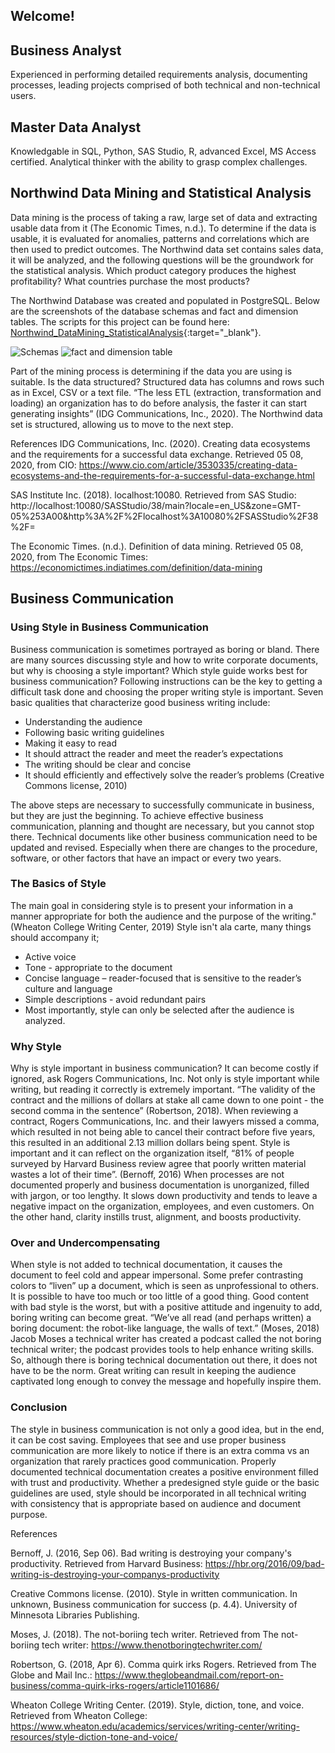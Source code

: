 ## Welcome!

## Business Analyst

   Experienced in performing detailed requirements analysis, documenting processes, leading projects comprised of both technical and non-technical users.
  
## Master Data Analyst 

 Knowledgable in SQL, Python, SAS Studio, R, advanced Excel, MS Access certified. Analytical thinker with the ability to grasp complex challenges.
  
## Northwind Data Mining and Statistical Analysis
   Data mining is the process of taking a raw, large set of data and extracting usable data from it (The Economic Times, n.d.). To determine if the data is usable, it is evaluated for anomalies, patterns and correlations which are then used to predict outcomes. The Northwind data set contains sales data, it will be analyzed, and the following questions will be the groundwork for the statistical analysis.  Which product category produces the highest profitability? What countries purchase the most products? 

The Northwind Database was created and populated in PostgreSQL. Below are the screenshots of the database schemas and fact and dimension tables. The scripts for this project can be found here:  [Northwind_DataMining_StatisticalAnalysis](https://github.com/AKEMMONS2/Northwind_DataMining_StatisticalAnalysis.git){:target="_blank"}.

![Schemas](https://user-images.githubusercontent.com/54143493/82932115-8b80e580-9f4d-11ea-98b8-024947435fd2.png)
![fact and dimension table](https://user-images.githubusercontent.com/54143493/82932212-ace1d180-9f4d-11ea-910d-2f383a0234c6.png)
  
  Part of the mining process is determining if the data you are using is suitable. Is the data structured? Structured data has columns and rows such as in Excel, CSV or a text file. “The less ETL (extraction, transformation and loading) an organization has to do before analysis, the faster it can start generating insights” (IDG Communications, Inc., 2020). The Northwind data set is structured, allowing us to move to the next step. 

References
IDG Communications, Inc. (2020). Creating data ecosystems and the requirements for a successful data exchange. Retrieved 05 08, 2020, from CIO: https://www.cio.com/article/3530335/creating-data-ecosystems-and-the-requirements-for-a-successful-data-exchange.html

SAS Institute Inc. (2018). localhost:10080. Retrieved from SAS Studio: http://localhost:10080/SASStudio/38/main?locale=en_US&zone=GMT-05%253A00&http%3A%2F%2Flocalhost%3A10080%2FSASStudio%2F38%2F=

The Economic Times. (n.d.). Definition of data mining. Retrieved 05 08, 2020, from The Economic Times: https://economictimes.indiatimes.com/definition/data-mining



## Business Communication

### Using Style in Business Communication
 
   Business communication is sometimes portrayed as boring or bland. There are many sources discussing style and how to write corporate documents, but why is choosing a style important? Which style guide works best for business communication? Following instructions can be the key to getting a difficult task done and choosing the proper writing style is important. Seven basic qualities that characterize good business writing include:

- Understanding the audience
- Following basic writing guidelines 
- Making it easy to read 
- It should attract the reader and meet the reader’s expectations
- The writing should be clear and concise
- It should efficiently and effectively solve the reader’s problems  (Creative Commons license, 2010)

The above steps are necessary to successfully communicate in business, but they are just the beginning. To achieve effective business communication, planning and thought are necessary, but you cannot stop there. Technical documents like other business communication need to be updated and revised. Especially when there are changes to the procedure, software, or other factors that have an impact or every two years. 

### The Basics of Style

   The main goal in considering style is to present your information in a manner appropriate for both the audience and the purpose of the writing." (Wheaton College Writing Center, 2019) Style isn't ala carte, many things should accompany it; 
- Active voice
- Tone - appropriate to the document
- Concise language – reader-focused that is sensitive to the reader’s culture and language
- Simple descriptions - avoid redundant pairs
- Most importantly, style can only be selected after the audience is analyzed. 

### Why Style

   Why is style important in business communication? It can become costly if ignored, ask Rogers Communications, Inc. Not only is style important while writing, but reading it correctly is extremely important. “The validity of the contract and the millions of dollars at stake all came down to one point - the second comma in the sentence” (Robertson, 2018). When reviewing a contract, Rogers Communications, Inc. and their lawyers missed a comma, which resulted in not being able to cancel their contract before five years, this resulted in an additional 2.13 million dollars being spent. Style is important and it can reflect on the organization itself, “81% of people surveyed by Harvard Business review agree that poorly written material wastes a lot of their time”. (Bernoff, 2016) When processes are not documented properly and business documentation is unorganized, filled with jargon, or too lengthy. It slows down productivity and tends to leave a negative impact on the organization, employees, and even customers. On the other hand, clarity instills trust, alignment, and boosts productivity. 

### Over and Undercompensating

   When style is not added to technical documentation, it causes the document to feel cold and appear impersonal. Some prefer contrasting colors to “liven” up a document, which is seen as unprofessional to others. It is possible to have too much or too little of a good thing. Good content with bad style is the worst, but with a positive attitude and ingenuity to add, boring writing can become great.  “We’ve all read (and perhaps written) a boring document: the robot-like language, the walls of text.” (Moses, 2018) Jacob Moses a technical writer has created a podcast called the not boring technical writer; the podcast provides tools to help enhance writing skills. So, although there is boring technical documentation out there, it does not have to be the norm. Great writing can result in keeping the audience captivated long enough to convey the message and hopefully inspire them.	

### Conclusion

   The style in business communication is not only a good idea, but in the end, it can be cost saving. Employees that see and use proper business communication are more likely to notice if there is an extra comma vs an organization that rarely practices good communication. Properly documented technical documentation creates a positive environment filled with trust and productivity. Whether a predesigned style guide or the basic guidelines are used, style should be incorporated in all technical writing with consistency that is appropriate based on audience and document purpose.  

References


Bernoff, J. (2016, Sep 06). Bad writing is destroying your company's productivity. Retrieved from Harvard Business: https://hbr.org/2016/09/bad-writing-is-destroying-your-companys-productivity

Creative Commons license. (2010). Style in written communication. In unknown, Business communication for success (p. 4.4). University of Minnesota Libraries Publishing.

Moses, J. (2018). The not-boriing tech writer. Retrieved from The not-boriing tech writer: https://www.thenotboringtechwriter.com/

Robertson, G. (2018, Apr 6). Comma quirk irks Rogers. Retrieved from The Globe and Mail Inc.: https://www.theglobeandmail.com/report-on-business/comma-quirk-irks-rogers/article1101686/

Wheaton College Writing Center. (2019). Style, diction, tone, and voice. Retrieved from Wheaton College: https://www.wheaton.edu/academics/services/writing-center/writing-resources/style-diction-tone-and-voice/

